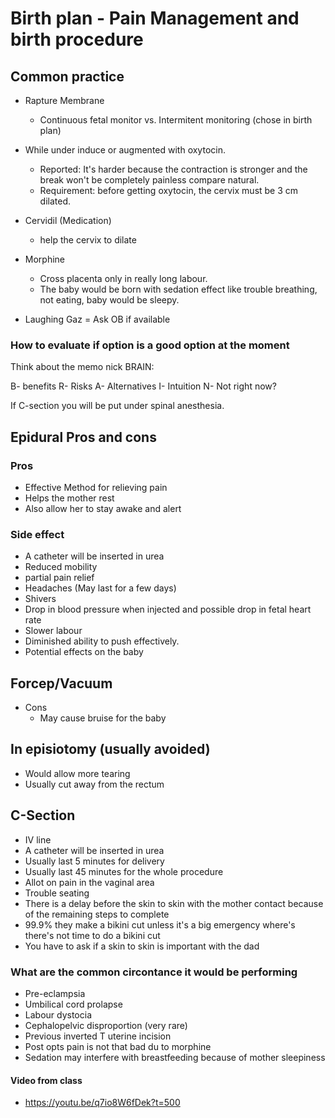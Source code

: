 # Birth plan - Pain Management and birth procedure

## Common practice

- Rapture Membrane
  - Continuous fetal monitor vs. Intermitent monitoring (chose in birth plan)

- While under induce or augmented with oxytocin.
  - Reported: It's harder because the contraction is stronger and the break won't be completely painless compare natural.
  - Requirement: before getting oxytocin, the cervix must be 3 cm dilated.

- Cervidil (Medication)
  - help the cervix to dilate

- Morphine
  - Cross placenta only in really long labour.
  - The baby would be born with sedation effect like trouble breathing, not eating, baby would be sleepy.

- Laughing Gaz = Ask OB if available

### How to evaluate if option is a good option at the moment

Think about the memo nick BRAIN:

B- benefits
R- Risks
A- Alternatives
I- Intuition
N- Not right now?

If C-section you will be put under spinal anesthesia.

## Epidural Pros and cons

### Pros

- Effective Method for relieving pain
- Helps the mother rest
- Also allow her to stay awake and alert

### Side effect

- A catheter will be inserted in urea
- Reduced mobility
- partial pain relief
- Headaches (May last for a few days)
- Shivers
- Drop in blood pressure when injected and possible drop in fetal heart rate
- Slower labour
- Diminished ability to push effectively.
- Potential effects on the baby

## Forcep/Vacuum

- Cons
  - May cause bruise for the baby

## In episiotomy (usually avoided)

- Would allow more tearing
- Usually cut away from the rectum

## C-Section

- IV line
- A catheter will be inserted in urea
- Usually last 5 minutes for delivery
- Usually last 45 minutes for the whole procedure
- Allot on pain in the vaginal area
- Trouble seating
- There is a delay before the skin to skin with the mother contact because of the remaining steps to complete
- 99.9% they make a bikini cut unless it's a big emergency where's there's not time to do a bikini cut
- You have to ask if a skin to skin is important with the dad

### What are the common circontance it would be performing

- Pre-eclampsia
- Umbilical cord prolapse
- Labour dystocia
- Cephalopelvic disproportion (very rare)
- Previous inverted T uterine incision
- Post opts pain is not that bad du to morphine
- Sedation may interfere with breastfeeding because of mother sleepiness

#### Video from class

- <https://youtu.be/q7io8W6fDek?t=500>
  